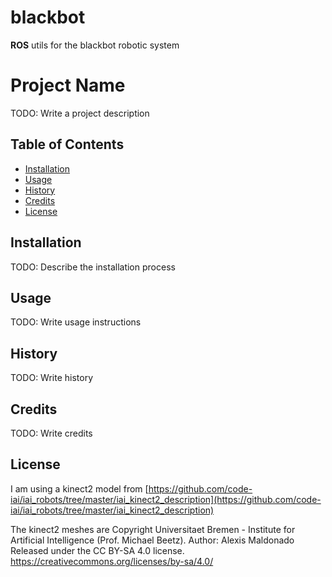 # blackbot
**ROS** utils for the blackbot robotic system

# Project Name

TODO: Write a project description

## Table of Contents

* [Installation](#installation)
* [Usage](#usage)
* [History](#history)
* [Credits](#credits)
* [License](#license)

## <a name="installation"></a>Installation

TODO: Describe the installation process

## <a name="usage"></a> Usage

TODO: Write usage instructions


## <a name="history"></a>History

TODO: Write history

## <a name="credits"></a>Credits

TODO: Write credits

## <a name="license"></a>License

I am using a kinect2 model from [https://github.com/code-iai/iai_robots/tree/master/iai_kinect2_description](https://github.com/code-iai/iai_robots/tree/master/iai_kinect2_description)

The kinect2 meshes are Copyright Universitaet Bremen - Institute for Artificial Intelligence (Prof. Michael Beetz).
Author: Alexis Maldonado Released under the CC BY-SA 4.0 license. https://creativecommons.org/licenses/by-sa/4.0/
